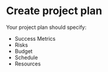 # Create project plan

Your project plan should specify:

* Success Metrics
* Risks
* Budget
* Schedule
* Resources